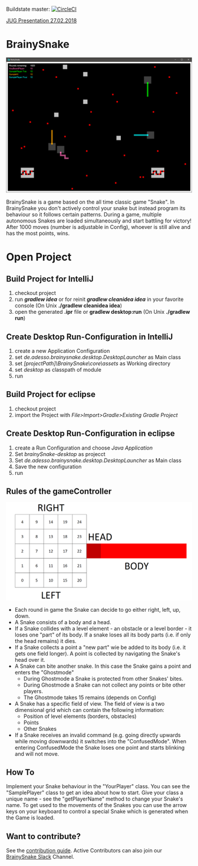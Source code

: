 Buildstate master: [![CircleCI](https://circleci.com/gh/adessoAG/BrainySnake.svg?style=svg)](https://circleci.com/gh/adessoAG/BrainySnake)

[JUG Presentation 27.02.2018](https://cdn.rawgit.com/wiki/adessoAG/BrainySnake/presentations/adessoOSS/BrainySnake/index.html)

# BrainySnake
![brainySnakePic](/Dokumentation/brainySnake.png)

BrainySnake is a game based on the all time classic game "Snake". In BrainySnake you don't actively control your snake but instead program its behaviour so it follows certain patterns.
During a game, multiple autonomous Snakes are loaded simultaneously and start battling for victory! After 1000 moves (number is adjustable in Config), whoever is still alive and has the most points, wins.

# Open Project

## Build Project for IntelliJ
1. checkout project
1. run **_gradlew idea_** or for reinit **_gradlew cleanidea idea_** in your favorite console
(On Unix **./gradlew cleanidea idea**)
1. open the generated **.ipr** file or **gradlew desktop:run** (On Unix **./gradlew run**)

## Create Desktop Run-Configuration in IntelliJ
1. create a new Application Configuration
1. set _de.adesso.brainysnake.desktop.DesktopLauncher_ as Main class
1. set _[projectPath]\BrainySnake\core\assets_ as Working directory
1. set _desktop_ as classpath of module
1. run

## Build Project for eclipse
1. checkout project
1. import the Project with _File>Import>Gradle>Existing Gradle Project_

## Create Desktop Run-Configuration in eclipse
1. create a Run Configuration and choose _Java Application_
1. Set _brainySnake-desktop_ as projecct
1. Set _de.adesso.brainysnake.desktop.DesktopLauncher_ as Main class
1. Save the new configuration
1. run

## Rules of the gameController

![explainSnakePic](/Dokumentation/explainSnake.png)

* Each round in game the Snake can decide to go either right, left, up, down.
* A Snake consists of a body and a head.
* If a Snake collides with a level element - an obstacle or a level border - it loses one "part" of its body. If a snake loses all its body parts (i.e. if only the head remains) it dies.
* If a Snake collects a point a "new part" wie be added to its body (i.e. it gets one field longer). A point is collected by navigating the Snake's head over it.
* A Snake can bite another snake. In this case the Snake gains a point and enters the "Ghostmode"
    * During Ghostmode a Snake is protected from other Snakes' bites.
    * During Ghostmode a Snake can not collect any points or bite other players.
    * The Ghostmode takes 15 remains (depends on Config)
* A Snake has a specific field of view. The field of view is a two dimensional grid which can contain the following information:
    * Position of level elements (borders, obstacles)
    * Points
    * Other Snakes
* If a Snake receives an invalid command (e.g. going directly upwards while moving downwards) it switches into the "ConfusedMode". When entering ConfusedMode the Snake loses one point and starts blinking and will not move.


## How To

Implement your Snake behaviour in the "YourPlayer" class. You can see the "SamplePlayer" class to get an idea about how to start.
Give your class a unique name - see the "getPlayerName" method to change your Snake's name. To get used to the movements of the Snakes you can use the arrow keys on your keyboard to control a special Snake which is generated 
when the Game is loaded.

## Want to contribute?
See the [contribution guide](https://github.com/adessoAG/BrainySnake/blob/master/CONTRIBUTING.md).
Active Contributors can also join our [BrainySnake Slack](https://brainysnake.slack.com) Channel.
